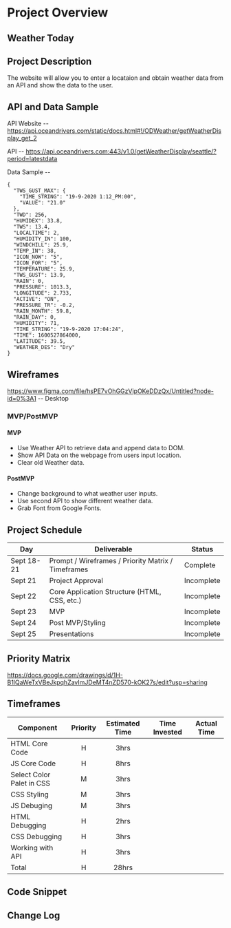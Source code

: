 # Project Overview

## Weather Today

## Project Description

The website will allow you to enter a locataion and obtain weather data from an API and show the data to the user.

## API and Data Sample
API Website --  https://api.oceandrivers.com/static/docs.html#!/ODWeather/getWeatherDisplay_get_2

API -- https://api.oceandrivers.com:443/v1.0/getWeatherDisplay/seattle/?period=latestdata

Data Sample -- 
```
{
  "TWS_GUST_MAX": {
    "TIME_STRING": "19-9-2020 1:12_PM:00",
    "VALUE": "21.0"
  },
  "TWD": 256,
  "HUMIDEX": 33.8,
  "TWS": 13.4,
  "LOCALTIME": 2,
  "HUMIDITY_IN": 100,
  "WINDCHILL": 25.9,
  "TEMP_IN": 38,
  "ICON_NOW": "5",
  "ICON_FOR": "5",
  "TEMPERATURE": 25.9,
  "TWS_GUST": 13.9,
  "RAIN": 0,
  "PRESSURE": 1013.3,
  "LONGITUDE": 2.733,
  "ACTIVE": "ON",
  "PRESSURE_TR": -0.2,
  "RAIN_MONTH": 59.8,
  "RAIN_DAY": 0,
  "HUMIDITY": 71,
  "TIME_STRING": "19-9-2020 17:04:24",
  "TIME": 1600527864000,
  "LATITUDE": 39.5,
  "WEATHER_DES": "Dry"
}
```

## Wireframes

https://www.figma.com/file/hsPE7vOhGGzVipOKeDDzQx/Untitled?node-id=0%3A1 -- Desktop

### MVP/PostMVP

#### MVP 

- Use Weather API to retrieve data and append data to DOM.
- Show API Data on the webpage from users input location.
- Clear old Weather data.

#### PostMVP  

- Change background to what weather user inputs.
- Use second API to show different weather data.
- Grab Font from Google Fonts.


## Project Schedule

|  Day | Deliverable | Status
|---|---| ---|
|Sept 18-21| Prompt / Wireframes / Priority Matrix / Timeframes | Complete
|Sept 21| Project Approval | Incomplete
|Sept 22| Core Application Structure (HTML, CSS, etc.) | Incomplete
|Sept 23| MVP | Incomplete
|Sept 24| Post MVP/Styling | Incomplete
|Sept 25| Presentations | Incomplete

## Priority Matrix

https://docs.google.com/drawings/d/1H-B1lQaWeTxVBeJkpqhZavImJDeMT4nZD570-kOK27s/edit?usp=sharing

## Timeframes

| Component | Priority | Estimated Time | Time Invested | Actual Time |
| --- | :---: |  :---: | :---: | :---: |
| HTML Core Code | H | 3hrs|  |  |
| JS Core Code | H | 8hrs|  |  |
| Select Color Palet in CSS | M | 3hrs|  |  |
| CSS Styling | M | 3hrs|  |  |
| JS Debuging | M | 3hrs|  |  |
| HTML Debugging | H | 2hrs|  |  |
| CSS Debugging | H | 3hrs|  |  |
| Working with API | H | 3hrs| |  |
| Total | H | 28hrs|  |  |

## Code Snippet


## Change Log
